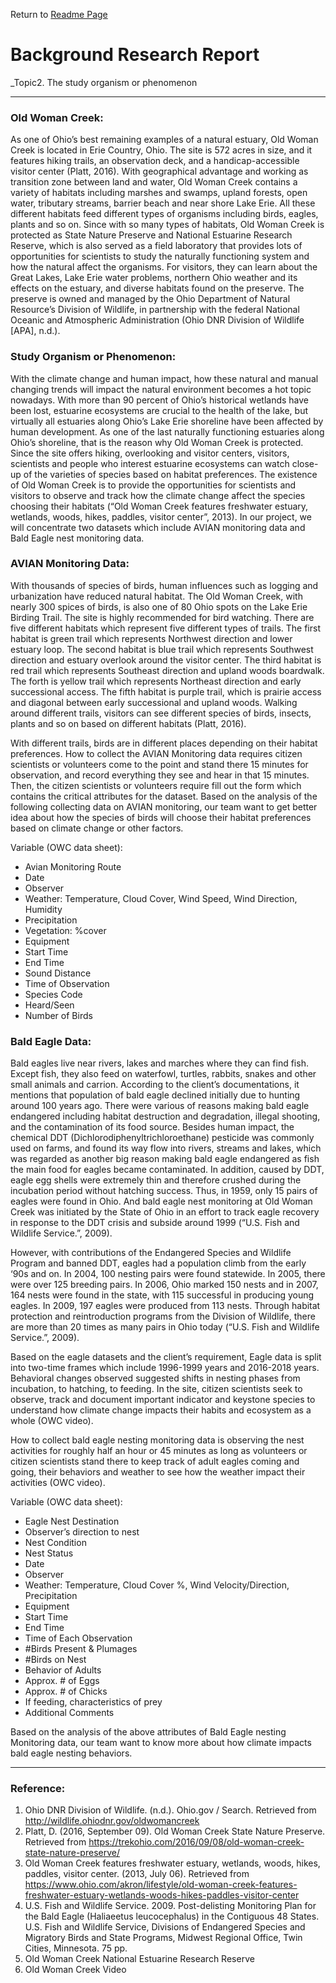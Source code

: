 Return to [Readme Page](https://github.com/sunshine2323/wancheng8086)

# Background Research Report

_Topic2. The study organism or phenomenon
___
### **Old Woman Creek:**
As one of Ohio’s best remaining examples of a natural estuary, Old Woman Creek is located in Erie Country, Ohio. The site is 572 acres in size, and it features hiking trails, an observation deck, and a handicap-accessible visitor center (Platt, 2016). With geographical advantage and working as transition zone between land and water, Old Woman Creek contains a variety of habitats including marshes and swamps, upland forests, open water, tributary streams, barrier beach and near shore Lake Erie. All these different habitats feed different types of organisms including birds, eagles, plants and so on. Since with so many types of habitats, Old Woman Creek is protected as State Nature Preserve and National Estuarine Research Reserve, which is also served as a field laboratory that provides lots of opportunities for scientists to study the naturally functioning system and how the natural affect the organisms. For visitors, they can learn about the Great Lakes, Lake Erie water problems, northern Ohio weather and its effects on the estuary, and diverse habitats found on the preserve. The preserve is owned and managed by the Ohio Department of Natural Resource’s Division of Wildlife, in partnership with the federal National Oceanic and Atmospheric Administration (Ohio DNR Division of Wildlife [APA], n.d.).

### **Study Organism or Phenomenon:**
With the climate change and human impact, how these natural and manual changing trends will impact the natural environment becomes a hot topic nowadays. With more than 90 percent of Ohio’s historical wetlands have been lost, estuarine ecosystems are crucial to the health of the lake, but virtually all estuaries along Ohio’s Lake Erie shoreline have been affected by human development. As one of the last naturally functioning estuaries along Ohio’s shoreline, that is the reason why Old Woman Creek is protected. Since the site offers hiking, overlooking and visitor centers, visitors, scientists and people who interest estuarine ecosystems can watch close-up of the varieties of species based on habitat preferences. The existence of Old Woman Creek is to provide the opportunities for scientists and visitors to observe and track how the climate change affect the species choosing their habitats (“Old Woman Creek features freshwater estuary, wetlands, woods, hikes, paddles, visitor center”, 2013). In our project, we will concentrate two datasets which include AVIAN monitoring data and Bald Eagle nest monitoring data.

### **AVIAN Monitoring Data:**
With thousands of species of birds, human influences such as logging and urbanization have reduced natural habitat. The Old Woman Creek, with nearly 300 spices of birds, is also one of 80 Ohio spots on the Lake Erie Birding Trail. The site is highly recommended for bird watching. There are five different habitats which represent five different types of trails. The first habitat is green trail which represents Northwest direction and lower estuary loop. The second habitat is blue trail which represents Southwest direction and estuary overlook around the visitor center. The third habitat is red trail which represents Southeast direction and upland woods boardwalk. The forth is yellow trail which represents Northeast direction and early successional access. The fifth habitat is purple trail, which is prairie access and diagonal between early successional and upland woods. Walking around different trails, visitors can see different species of birds, insects, plants and so on based on different habitats (Platt, 2016).

With different trails, birds are in different places depending on their habitat preferences. How to collect the AVIAN Monitoring data requires citizen scientists or volunteers come to the point and stand there 15 minutes for observation, and record everything they see and hear in that 15 minutes. Then, the citizen scientists or volunteers require fill out the form which contains the critical attributes for the dataset. Based on the analysis of the following collecting data on AVIAN monitoring, our team want to get better idea about how the species of birds will choose their habitat preferences based on climate change or other factors.

Variable (OWC data sheet):
* Avian Monitoring Route
* Date
* Observer
* Weather: Temperature, Cloud Cover, Wind Speed, Wind Direction, Humidity
* Precipitation
* Vegetation: %cover
* Equipment
* Start Time
* End Time
* Sound Distance
* Time of Observation
* Species Code
* Heard/Seen
* Number of Birds

### **Bald Eagle Data:**
Bald eagles live near rivers, lakes and marches where they can find fish. Except fish, they also feed on waterfowl, turtles, rabbits, snakes and other small animals and carrion. According to the client’s documentations, it mentions that population of bald eagle declined initially due to hunting around 100 years ago. There were various of reasons making bald eagle endangered including habitat destruction and degradation, illegal shooting, and the contamination of its food source. Besides human impact, the chemical DDT (Dichlorodiphenyltrichloroethane) pesticide was commonly used on farms, and found its way flow into rivers, streams and lakes, which was regarded as another big reason making bald eagle endangered as fish the main food for eagles became contaminated. In addition, caused by DDT, eagle egg shells were extremely thin and therefore crushed during the incubation period without hatching success. Thus, in 1959, only 15 pairs of eagles were found in Ohio. And bald eagle nest monitoring at Old Woman Creek was initiated by the State of Ohio in an effort to track eagle recovery in response to the DDT crisis and subside around 1999 (“U.S. Fish and Wildlife Service.”, 2009).

However, with contributions of the Endangered Species and Wildlife Program and banned DDT, eagles had a population climb from the early ‘90s and on. In 2004, 100 nesting pairs were found statewide. In 2005, there were over 125 breeding pairs. In 2006, Ohio marked 150 nests and in 2007, 164 nests were found in the state, with 115 successful in producing young eagles. In 2009, 197 eagles were produced from 113 nests. Through habitat protection and reintroduction programs from the Division of Wildlife, there are more than 20 times as many pairs in Ohio today (“U.S. Fish and Wildlife Service.”, 2009). 

Based on the eagle datasets and the client’s requirement, Eagle data is split into two-time frames which include 1996-1999 years and 2016-2018 years. Behavioral changes observed suggested shifts in nesting phases from incubation, to hatching, to feeding. In the site, citizen scientists seek to observe, track and document important indicator and keystone species to understand how climate change impacts their habits and ecosystem as a whole (OWC video). 

How to collect bald eagle nesting monitoring data is observing the nest activities for roughly half an hour or 45 minutes as long as volunteers or citizen scientists stand there to keep track of adult eagles coming and going, their behaviors and weather to see how the weather impact their activities (OWC video).

Variable (OWC data sheet):
* Eagle Nest Destination
* Observer’s direction to nest
* Nest Condition
* Nest Status
* Date
* Observer
* Weather: Temperature, Cloud Cover %, Wind Velocity/Direction, Precipitation
* Equipment
* Start Time
* End Time
* Time of Each Observation
* #Birds Present & Plumages
* #Birds on Nest
* Behavior of Adults
* Approx. # of Eggs
* Approx. # of Chicks
* If feeding, characteristics of prey
* Additional Comments

Based on the analysis of the above attributes of Bald Eagle nesting Monitoring data, our team want to know more about how climate impacts bald eagle nesting behaviors. 
___
### **Reference:**

1. Ohio DNR Division of Wildlife. (n.d.). Ohio.gov / Search. Retrieved from http://wildlife.ohiodnr.gov/oldwomancreek
2. Platt, D. (2016, September 09). Old Woman Creek State Nature Preserve. Retrieved from https://trekohio.com/2016/09/08/old-woman-creek-state-nature-preserve/
3. Old Woman Creek features freshwater estuary, wetlands, woods, hikes, paddles, visitor center. (2013, July 06). Retrieved from 
https://www.ohio.com/akron/lifestyle/old-woman-creek-features-freshwater-estuary-wetlands-woods-hikes-paddles-visitor-center
4. U.S. Fish and Wildlife Service. 2009. Post-delisting Monitoring Plan for the Bald Eagle (Haliaeetus leucocephalus) in the Contiguous 48 States. U.S. Fish and Wildlife Service, Divisions of Endangered Species and Migratory Birds and State Programs, Midwest Regional Office, Twin Cities, Minnesota. 75 pp.
5. Old Woman Creek National Estuarine Research Reserve
6. Old Woman Creek Video
